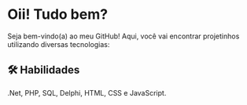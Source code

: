 # Oii! Tudo bem?

Seja bem-vindo(a) ao meu GitHub! Aqui, você vai encontrar projetinhos utilizando diversas tecnologias:

## 🛠 Habilidades
.Net, PHP, SQL, Delphi, HTML, CSS e JavaScript.